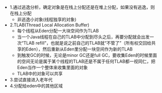 - 1.通过逃逸分析，确定对象是在栈上分配还是在堆上分配，如果没有逃逸，则在栈上分配
  - 非逃逸小对象(线程独享的对象)
- 2.TLAB(Thread Local Allocation Buffer)
  - 每个线程从Eden分配一大块空间作为TLAB
  - 当一个Java线程在自己的TLAB中分配到尽头之后，再要分配就会出发一次“TLAB refill”，也就是说之前自己的TLAB就“不管了”（所有权交回给共享的Eden），然后重新从Eden里分配一块空间作为新的TLAB
  - 到触发GC的时候，无论是minor GC还是full GC，要收集Eden的时候里面的空间无论是属于某个线程的TLAB还是不属于任何TLAB都一视同仁，把Eden当作一个整体来收集里面的对象
  - TLAB中的对象可以共享
- 3.尝试直接进入老年代
- 4.分配给eden中的其他区域
